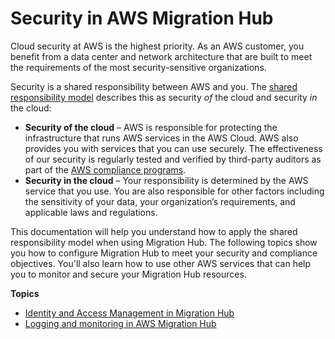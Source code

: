# Security in AWS Migration Hub<a name="security"></a>

Cloud security at AWS is the highest priority\. As an AWS customer, you benefit from a data center and network architecture that are built to meet the requirements of the most security\-sensitive organizations\.

Security is a shared responsibility between AWS and you\. The [shared responsibility model](https://aws.amazon.com/compliance/shared-responsibility-model/) describes this as security *of* the cloud and security *in* the cloud:
+ **Security of the cloud** – AWS is responsible for protecting the infrastructure that runs AWS services in the AWS Cloud\. AWS also provides you with services that you can use securely\. The effectiveness of our security is regularly tested and verified by third\-party auditors as part of the [AWS compliance programs](https://aws.amazon.com/compliance/programs/)\. 
+ **Security in the cloud** – Your responsibility is determined by the AWS service that you use\. You are also responsible for other factors including the sensitivity of your data, your organization’s requirements, and applicable laws and regulations\. 

This documentation will help you understand how to apply the shared responsibility model when using Migration Hub\. The following topics show you how to configure Migration Hub to meet your security and compliance objectives\. You'll also learn how to use other AWS services that can help you to monitor and secure your Migration Hub resources\. 

**Topics**
+ [Identity and Access Management in Migration Hub](auth-and-access-control.md)
+ [Logging and monitoring in AWS Migration Hub](logging-monitoring.md)